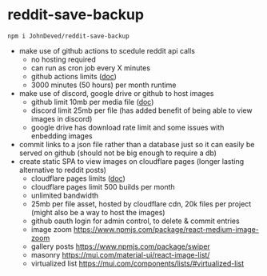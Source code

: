# reddit-save-backup

`npm i JohnDeved/reddit-save-backup`

- make use of github actions to scedule reddit api calls
  - no hosting required
  - can run as cron job every X minutes
  - github actions limits ([doc](https://docs.github.com/en/actions/reference/usage-limits-billing-and-administration#usage-limits))
  - 3000 minutes (50 hours) per month runtime
- make use of discord, google drive or github to host images
  - github limit 10mb per media file ([doc](https://docs.github.com/en/get-started/writing-on-github/working-with-advanced-formatting/attaching-files))
  - discord limit 25mb per file (has added benefit of being able to view images in discord)
  - google drive has download rate limit and some issues with enbedding images
- commit links to a json file rather than a database just so it can easily be served on github (should not be big enough to require a db)
- create static SPA to view images on cloudflare pages (longer lasting alternative to reddit posts)
  - cloudflare pages limits ([doc](https://developers.cloudflare.com/pages/platform/limits))
  - cloudflare pages limit 500 builds per month
  - unlimited bandwidth
  - 25mb per file asset, hosted by cloudflare cdn, 20k files per project (might also be a way to host the images)
  - github oauth login for admin control, to delete & commit entries
  - image zoom https://www.npmjs.com/package/react-medium-image-zoom
  - gallery posts https://www.npmjs.com/package/swiper
  - masonry https://mui.com/material-ui/react-image-list/
  - virtualized list https://mui.com/components/lists/#virtualized-list
